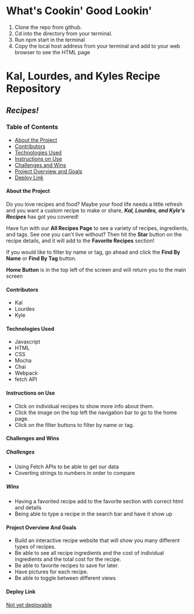 # What's Cookin' Good Lookin'

1. Clone the repo from github.
2. Cd into the directory from your terminal.
3. Run npm start in the terminal
4. Copy the local host address from your terminal and add to your web browser to see the HTML page

# Kal, Lourdes, and Kyles Recipe Repository
## *Recipes!*

### Table of Contents
- [About the Project](#about-the-project)
- [Contributors](#contributors)
- [Technologies Used](#technologies-used)
- [Instructions on Use](#instructions-on-use)
- [Challenges and Wins](#challenges-and-wins)
- [Project Overview and Goals](#project-overview-and-goals)
- [Deploy Link](#deploy-link)

#### About the Project
Do you love recipes and food?
Maybe your food life needs a little refresh and you want a custom recipe to make or
share, **___Kal, Lourdes, and Kyle's Recipes___**
has got you covered!

Have fun with our **All Recipes Page** to see a variety of recipes,
ingredients, and tags. See one you can't live without? Then hit the **Star** button on the recipe details, and it will add to the **Favorite Recipes** section!

If you would like to filter by name or tag, go ahead and click the **Find By Name** or **Find By Tag** button.

**Home Button** is in the top left of the screen and will return you to the main screen


#### Contributors
 - Kal
 - Lourdes
 - Kyle

#### Technologies Used
- Javascript
- HTML
- CSS
- Mocha
- Chai
- Webpack
- fetch API

#### Instructions on Use
- Click on individual recipes to show more info about them.
- Click the image on the top left the navigation bar to go to the home page.
- Click on the filter buttons to filter by name or tag.

#### Challenges and Wins

##### Challenges
- Using Fetch APIs to be able to get our data
- Coverting strings to numbers in order to compare

##### Wins
- Having a favorited recipe add to the favorite section with correct html and details
- Being able to type a recipe in the search bar and have it show up

#### Project Overview And Goals

- Build an interactive recipe website that will show you many different types of recipes.
- Be able to see all recipe ingredients and the cost of individual ingredients and the total cost for the recipe.
- Be able to favorite recipes to save for later.
- Have pictures for each recipe.
- Be able to toggle between different views


#### Deploy Link
 [Not yet deployable](https://)
